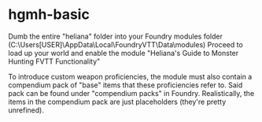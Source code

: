 # hgmh-basic

Dumb the entire "heliana" folder into your Foundry modules folder (C:\Users\[USER]\AppData\Local\FoundryVTT\Data\modules)
Proceed to load up your world and enable the module "Heliana's Guide to Monster Hunting FVTT Functionality"

To introduce custom weapon proficiencies, the module must also contain a compendium pack of "base" items that these proficiencies refer to. Said pack can be found under "compendium packs" in Foundry. Realistically, the items in the compendium pack are just placeholders (they're pretty unrefined).
